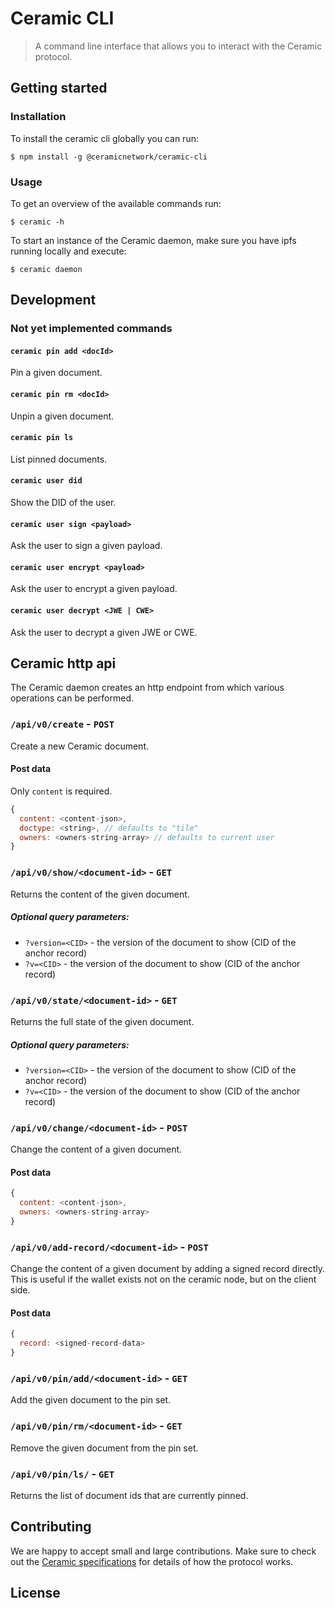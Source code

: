 # Ceramic CLI

> A command line interface that allows you to interact with the Ceramic protocol.

## Getting started

### Installation
To install the ceramic cli globally you can run:
```
$ npm install -g @ceramicnetwork/ceramic-cli
```

### Usage
To get an overview of the available commands run:
```
$ ceramic -h
```

To start an instance of the Ceramic daemon, make sure you have ipfs running locally and execute:
```
$ ceramic daemon
```

## Development


### Not yet implemented commands

#### `ceramic pin add <docId>`
Pin a given document.

#### `ceramic pin rm <docId>`
Unpin a given document.

#### `ceramic pin ls`
List pinned documents.



#### `ceramic user did`
Show the DID of the user.

#### `ceramic user sign <payload>`
Ask the user to sign a given payload.

#### `ceramic user encrypt <payload>`
Ask the user to encrypt a given payload.

#### `ceramic user decrypt <JWE | CWE>`
Ask the user to decrypt a given JWE or CWE.


## Ceramic http api
The Ceramic daemon creates an http endpoint from which various operations can be performed.

### `/api/v0/create` - `POST`
Create a new Ceramic document.

#### Post data
Only `content` is required.

```js
{
  content: <content-json>,
  doctype: <string>, // defaults to "tile"
  owners: <owners-string-array> // defaults to current user
}
```

### `/api/v0/show/<document-id>` - `GET`
Returns the content of the given document.

##### Optional query parameters:
* `?version=<CID>` - the version of the document to show (CID of the anchor record)
* `?v=<CID>` - the version of the document to show (CID of the anchor record)

### `/api/v0/state/<document-id>` - `GET`
Returns the full state of the given document.

##### Optional query parameters:
* `?version=<CID>` - the version of the document to show (CID of the anchor record)
* `?v=<CID>` - the version of the document to show (CID of the anchor record)

### `/api/v0/change/<document-id>` - `POST`
Change the content of a given document.

#### Post data
```js
{
  content: <content-json>,
  owners: <owners-string-array>
}
```

### `/api/v0/add-record/<document-id>` - `POST`
Change the content of a given document by adding a signed record directly. This is useful if the wallet exists not on the ceramic node, but on the client side.

#### Post data
```js
{
  record: <signed-record-data>
}
```

### `/api/v0/pin/add/<document-id>` - `GET`
Add the given document to the pin set.

### `/api/v0/pin/rm/<document-id>` - `GET`
Remove the given document from the pin set.

### `/api/v0/pin/ls/` - `GET`
Returns the list of document ids that are currently pinned.


## Contributing
We are happy to accept small and large contributions. Make sure to check out the [Ceramic specifications](https://github.com/ceramicnetwork/specs) for details of how the protocol works.

## License
